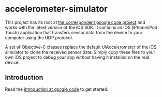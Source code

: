 accelerometer-simulator
=======================

This project has its root at [the correspondent google code project][1] and works with the latest version of the iOS SDK. It contains an iOS (iPhone/iPod Touch) application that transfers sensor data from the device to your computer using the UDP protocol.

A set of Objective-C classes replace the default UIAccelerometer of the iOS simulator to clone the received sensor data. Simply copy these files to your own iOS project to debug your app without having it installed on the real device.

Introduction
------------
Read the [introduction at google code][2] to get started.

  [1]: http://code.google.com/p/accelerometer-simulator/
  [2]: http://code.google.com/p/accelerometer-simulator/wiki/Home